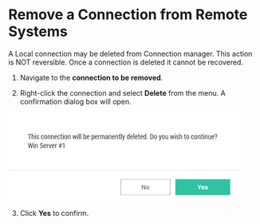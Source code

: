 # Remove a Connection from Remote Systems

A Local connection may be deleted from Connection manager. This action is NOT reversible. Once a connection is deleted it cannot be recovered.

1. Navigate to the **connection to be removed**.  

2. Right-click the connection and select **Delete** from the menu. A confirmation dialog box will open.

![delete-conn-remote-sys](images\delete-conn-remote-sys.png)

3. Click **Yes** to confirm.  